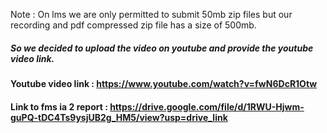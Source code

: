 Note : On lms we are only permitted to submit 50mb zip files but our recording and pdf compressed zip file has a size of 500mb. 
##### So we decided to upload the video on youtube and provide the youtube video link.
#### Youtube video link : https://www.youtube.com/watch?v=fwN6DcR1Otw 
#### Link to fms ia 2 report : https://drive.google.com/file/d/1RWU-Hjwm-guPQ-tDC4Ts9ysjUB2g_HM5/view?usp=drive_link
